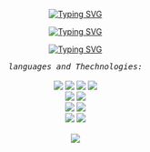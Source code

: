 
<p align="center">
   <a href="https://git.io/typing-svg"><img
         src="https://readme-typing-svg.demolab.com?font=Fira+Code&pause=1000&width=435&lines=Hello+there.Welcome+%F0%9F%91%8B"
         alt="Typing SVG" /></a>
</p>
<p align="center">
   <a href="https://git.io/typing-svg"><img
         src="https://readme-typing-svg.demolab.com?font=Fira+Code&pause=1000&width=435&lines=My+Name+is+Amir+Khaksar"
         alt="Typing SVG" /></a>
</p>
<p align="center">
   <a href="https://git.io/typing-svg"><img
         src="https://readme-typing-svg.demolab.com?font=Fira+Code&weight=800&size=25&pause=1000&width=1000&height=70&lines=I'm+a+Software%2C+Backend+developer+and+Junior+Cybersecurity+resarcher"
         alt="Typing SVG" /></a>
</p>
<p align="center">
   <samp>
      <em>languages and Thechnologies:</em>
      <br>
   </samp><br>
   <img
      src="https://img.shields.io/badge/C-00599C?style=for-the-badge&logo=c&logoColor=white">
   <img
      src="https://img.shields.io/badge/C%2B%2B-00599C?style=for-the-badge&logo=c%2B%2B&logoColor=white">
   <img
      src="https://img.shields.io/badge/Csharp-csharp.svg?style=for-the-badge&logo=csharp&logoColor=white&color=blueviolet">
   <img
      src="https://img.shields.io/badge/Python-FFD43B?style=for-the-badge&logo=python&logoColor=blue">
   <br>
   <img src="https://img.shields.io/badge/Microsoft SQL
      Server-microsoftsqlserver.svg?style=for-the-badge&logo=microsoftsqlserver&logoColor=white&color=lightgray">
   <img src="https://img.shields.io/badge/SQL
      lite-SQLite.svg?style=for-the-badge&logo=SQLite&logoColor=blue&color=lightgray">
   <br>
   <img
      src="https://img.shields.io/badge/Django-Django.svg?style=for-the-badge&logo=Django&logoColor=white&color=#092E20">
   <img src="https://img.shields.io/badge/.NET
      -NET.svg?style=for-the-badge&logo=.NET&logoColor=white&color=blueviolet">
   <br>
   <img src="https://img.shields.io/badge/Linux
      -Linux.svg?style=for-the-badge&logo=Linux&logoColor=white&color=yellow">
   <img src="https://img.shields.io/badge/Windwos
      -Windwos.svg?style=for-the-badge&logo=Windows&logoColor=white&color=blue">
   <br>
   <br>
   <img align="center"
      src="https://github-readme-stats.vercel.app/api?username=Amirkhaksar&theme=blue-green">
</p>
